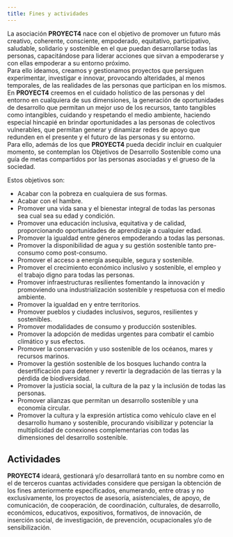 ```yaml
---
title: Fines y actividades
---
```

La asociación **PROYECT4** nace con el objetivo de promover un futuro más creativo, coherente, consciente, empoderado, equitativo, participativo, saludable, solidario y sostenible en el que puedan desarrollarse todas las personas, capacitándose para liderar acciones que sirvan a empoderarse y con ellas empoderar a su entorno próximo.  
Para ello ideamos, creamos y gestionamos proyectos que persiguen experimentar, investigar e innovar, provocando alteridades, al menos temporales, de las realidades de las personas que participan en los mismos.  
En **PROYECT4** creemos en el cuidado holístico de las personas y del entorno en cualquiera de sus dimensiones, la generación de oportunidades de desarrollo que permitan un mejor uso de los recursos, tanto tangibles como intangibles, cuidando y respetando el medio ambiente, haciendo especial hincapié en brindar oportunidades a las personas de colectivos vulnerables, que permitan generar y dinamizar redes de apoyo que redunden en el presente y el futuro de las personas y su entorno.  
Para ello, además de los que **PROYECT4** pueda decidir incluir en cualquier momento, se contemplan los Objetivos de Desarrollo Sostenible como una guía de metas compartidos por las personas asociadas y el grueso de la sociedad.  

Estos objetivos son:  
- Acabar con la pobreza en cualquiera de sus formas.  
- Acabar con el hambre.  
- Promover una vida sana y el bienestar integral de todas las personas sea cual
sea su edad y condición.  
- Promover una educación inclusiva, equitativa y de calidad, proporcionando
oportunidades de aprendizaje a cualquier edad.  
- Promover la igualdad entre géneros empoderando a todas las personas.  
- Promover la disponibilidad de agua y su gestión sostenible tanto pre-consumo
como post-consumo.  
- Promover el acceso a energía asequible, segura y sostenible.    
- Promover el crecimiento económico inclusivo y sostenible, el empleo y el
trabajo digno para todas las personas.  
- Promover infraestructuras resilientes fomentando la innovación y
promoviendo una industrialización sostenible y respetuosa con el medio
ambiente.  
- Promover la igualdad en y entre territorios.  
- Promover pueblos y ciudades inclusivos, seguros, resilientes y sostenibles.  
- Promover modalidades de consumo y producción sostenibles.  
- Promover la adopción de medidas urgentes para combatir el cambio climático
y sus efectos.  
- Promover la conservación y uso sostenible de los océanos, mares y recursos
marinos.  
- Promover la gestión sostenible de los bosques luchando contra la
desertificación para detener y revertir la degradación de las tierras y la pérdida
de biodiversidad.  
- Promover la justicia social, la cultura de la paz y la inclusión de todas las
personas.  
- Promover alianzas que permitan un desarrollo sostenible y una economía
circular.  
- Promover la cultura y la expresión artística como vehículo clave en el
desarrollo humano y sostenible, procurando visibilizar y potenciar la
multiplicidad de conexiones complementarias con todas las dimensiones del
desarrollo sostenible.  


## Actividades

**PROYECT4** ideará, gestionará y/o desarrollará tanto en su nombre como en el de terceros cuantas actividades considere que persigan la obtención de los fines anteriormente especificados, enumerando, entre otras y no exclusivamente, los proyectos de asesoría, asistenciales, de apoyo, de comunicación, de cooperación, de coordinación, culturales, de desarrollo, económicos, educativos, expositivos, formativos, de innovación, de inserción social, de investigación, de prevención, ocupacionales y/o de sensibilización.